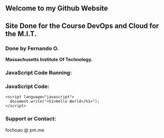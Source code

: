 ## Welcome to my Github Website

## Site Done for the Course DevOps and Cloud for the M.I.T.

### Done by Fernando O.

**Massachusetts Institute Of Technology.**

### JavaScript Code Running:

<script language="javascript">
  document.write('<p style="font-size:14px; font-weight: bold;">Hello World</p>');
</script>


### JavaScript Code:

```
<script language="javascript">
  document.write("<h1>Hello World</h1>");
</script>
```

### Support or Contact:

fochoao @ pm.me
